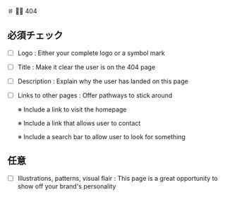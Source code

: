 ＃ 🤷‍♂️ 404

## 必須チェック

- [ ] Logo : Either your complete logo or a symbol mark

- [ ] Title : Make it clear the user is on the 404 page

- [ ] Description : Explain why the user has landed on this page

- [ ] Links to other pages : Offer pathways to stick around

    ※ Include a link to visit the homepage
    
    ※ Include a link that allows user to contact
    
    ※ Include a search bar to allow user to look for something

## 任意

- [ ] Illustrations, patterns, visual flair : This page is a great opportunity to show off your brand's personality
